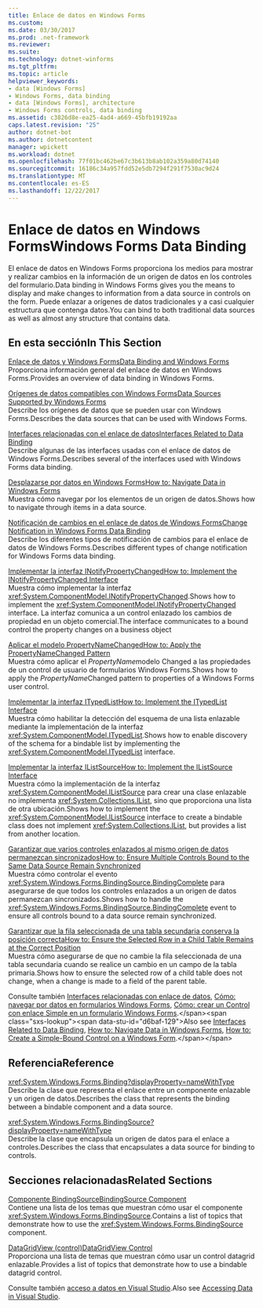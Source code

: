 ```yaml
---
title: Enlace de datos en Windows Forms
ms.custom: 
ms.date: 03/30/2017
ms.prod: .net-framework
ms.reviewer: 
ms.suite: 
ms.technology: dotnet-winforms
ms.tgt_pltfrm: 
ms.topic: article
helpviewer_keywords:
- data [Windows Forms]
- Windows Forms, data binding
- data [Windows Forms], architecture
- Windows Forms controls, data binding
ms.assetid: c3826d8e-ea25-4ad4-a669-45bfb19192aa
caps.latest.revision: "25"
author: dotnet-bot
ms.author: dotnetcontent
manager: wpickett
ms.workload: dotnet
ms.openlocfilehash: 77f01bc462be67c3b613b8ab102a359a80d74140
ms.sourcegitcommit: 16186c34a957fdd52e5db7294f291f7530ac9d24
ms.translationtype: MT
ms.contentlocale: es-ES
ms.lasthandoff: 12/22/2017
---
```

# <a name="windows-forms-data-binding"></a><span data-ttu-id="d6baf-102">Enlace de datos en Windows Forms</span><span class="sxs-lookup"><span data-stu-id="d6baf-102">Windows Forms Data Binding</span></span>
<span data-ttu-id="d6baf-103">El enlace de datos en Windows Forms proporciona los medios para mostrar y realizar cambios en la información de un origen de datos en los controles del formulario.</span><span class="sxs-lookup"><span data-stu-id="d6baf-103">Data binding in Windows Forms gives you the means to display and make changes to information from a data source in controls on the form.</span></span> <span data-ttu-id="d6baf-104">Puede enlazar a orígenes de datos tradicionales y a casi cualquier estructura que contenga datos.</span><span class="sxs-lookup"><span data-stu-id="d6baf-104">You can bind to both traditional data sources as well as almost any structure that contains data.</span></span>  
  
## <a name="in-this-section"></a><span data-ttu-id="d6baf-105">En esta sección</span><span class="sxs-lookup"><span data-stu-id="d6baf-105">In This Section</span></span>  
 [<span data-ttu-id="d6baf-106">Enlace de datos y Windows Forms</span><span class="sxs-lookup"><span data-stu-id="d6baf-106">Data Binding and Windows Forms</span></span>](../../../docs/framework/winforms/data-binding-and-windows-forms.md)  
 <span data-ttu-id="d6baf-107">Proporciona información general del enlace de datos en Windows Forms.</span><span class="sxs-lookup"><span data-stu-id="d6baf-107">Provides an overview of data binding in Windows Forms.</span></span>  
  
 [<span data-ttu-id="d6baf-108">Orígenes de datos compatibles con Windows Forms</span><span class="sxs-lookup"><span data-stu-id="d6baf-108">Data Sources Supported by Windows Forms</span></span>](../../../docs/framework/winforms/data-sources-supported-by-windows-forms.md)  
 <span data-ttu-id="d6baf-109">Describe los orígenes de datos que se pueden usar con Windows Forms.</span><span class="sxs-lookup"><span data-stu-id="d6baf-109">Describes the data sources that can be used with Windows Forms.</span></span>  
  
 [<span data-ttu-id="d6baf-110">Interfaces relacionadas con el enlace de datos</span><span class="sxs-lookup"><span data-stu-id="d6baf-110">Interfaces Related to Data Binding</span></span>](../../../docs/framework/winforms/interfaces-related-to-data-binding.md)  
 <span data-ttu-id="d6baf-111">Describe algunas de las interfaces usadas con el enlace de datos de Windows Forms.</span><span class="sxs-lookup"><span data-stu-id="d6baf-111">Describes several of the interfaces used with Windows Forms data binding.</span></span>  
  
 [<span data-ttu-id="d6baf-112">Desplazarse por datos en Windows Forms</span><span class="sxs-lookup"><span data-stu-id="d6baf-112">How to: Navigate Data in Windows Forms</span></span>](../../../docs/framework/winforms/how-to-navigate-data-in-windows-forms.md)  
 <span data-ttu-id="d6baf-113">Muestra cómo navegar por los elementos de un origen de datos.</span><span class="sxs-lookup"><span data-stu-id="d6baf-113">Shows how to navigate through items in a data source.</span></span>  
  
 [<span data-ttu-id="d6baf-114">Notificación de cambios en el enlace de datos de Windows Forms</span><span class="sxs-lookup"><span data-stu-id="d6baf-114">Change Notification in Windows Forms Data Binding</span></span>](../../../docs/framework/winforms/change-notification-in-windows-forms-data-binding.md)  
 <span data-ttu-id="d6baf-115">Describe los diferentes tipos de notificación de cambios para el enlace de datos de Windows Forms.</span><span class="sxs-lookup"><span data-stu-id="d6baf-115">Describes different types of change notification for Windows Forms data binding.</span></span>  
  
 [<span data-ttu-id="d6baf-116">Implementar la interfaz INotifyPropertyChanged</span><span class="sxs-lookup"><span data-stu-id="d6baf-116">How to: Implement the INotifyPropertyChanged Interface</span></span>](../../../docs/framework/winforms/how-to-implement-the-inotifypropertychanged-interface.md)  
 <span data-ttu-id="d6baf-117">Muestra cómo implementar la interfaz <xref:System.ComponentModel.INotifyPropertyChanged>.</span><span class="sxs-lookup"><span data-stu-id="d6baf-117">Shows how to implement the <xref:System.ComponentModel.INotifyPropertyChanged> interface.</span></span> <span data-ttu-id="d6baf-118">La interfaz comunica a un control enlazado los cambios de propiedad en un objeto comercial.</span><span class="sxs-lookup"><span data-stu-id="d6baf-118">The interface  communicates to a bound control the property changes on a business object</span></span>  
  
 [<span data-ttu-id="d6baf-119">Aplicar el modelo PropertyNameChanged</span><span class="sxs-lookup"><span data-stu-id="d6baf-119">How to: Apply the PropertyNameChanged Pattern</span></span>](../../../docs/framework/winforms/how-to-apply-the-propertynamechanged-pattern.md)  
 <span data-ttu-id="d6baf-120">Muestra cómo aplicar el *PropertyName*modelo Changed a las propiedades de un control de usuario de formularios Windows Forms.</span><span class="sxs-lookup"><span data-stu-id="d6baf-120">Shows how to apply the *PropertyName*Changed pattern to properties of a Windows Forms user control.</span></span>  
  
 [<span data-ttu-id="d6baf-121">Implementar la interfaz ITypedList</span><span class="sxs-lookup"><span data-stu-id="d6baf-121">How to: Implement the ITypedList Interface</span></span>](../../../docs/framework/winforms/how-to-implement-the-itypedlist-interface.md)  
 <span data-ttu-id="d6baf-122">Muestra cómo habilitar la detección del esquema de una lista enlazable mediante la implementación de la interfaz <xref:System.ComponentModel.ITypedList>.</span><span class="sxs-lookup"><span data-stu-id="d6baf-122">Shows how to enable discovery of the schema for a bindable list by implementing the <xref:System.ComponentModel.ITypedList> interface.</span></span>  
  
 [<span data-ttu-id="d6baf-123">Implementar la interfaz IListSource</span><span class="sxs-lookup"><span data-stu-id="d6baf-123">How to: Implement the IListSource Interface</span></span>](../../../docs/framework/winforms/how-to-implement-the-ilistsource-interface.md)  
 <span data-ttu-id="d6baf-124">Muestra cómo la implementación de la interfaz <xref:System.ComponentModel.IListSource> para crear una clase enlazable no implementa <xref:System.Collections.IList>, sino que proporciona una lista de otra ubicación.</span><span class="sxs-lookup"><span data-stu-id="d6baf-124">Shows how to implement the <xref:System.ComponentModel.IListSource> interface to create a bindable class does not implement <xref:System.Collections.IList>, but provides a list from another location.</span></span>  
  
 [<span data-ttu-id="d6baf-125">Garantizar que varios controles enlazados al mismo origen de datos permanezcan sincronizados</span><span class="sxs-lookup"><span data-stu-id="d6baf-125">How to: Ensure Multiple Controls Bound to the Same Data Source Remain Synchronized</span></span>](../../../docs/framework/winforms/multiple-controls-bound-to-data-source-synchronized.md)  
 <span data-ttu-id="d6baf-126">Muestra cómo controlar el evento <xref:System.Windows.Forms.BindingSource.BindingComplete> para asegurarse de que todos los controles enlazados a un origen de datos permanezcan sincronizados.</span><span class="sxs-lookup"><span data-stu-id="d6baf-126">Shows how to handle the <xref:System.Windows.Forms.BindingSource.BindingComplete> event to ensure all controls bound to a data source remain synchronized.</span></span>  
  
 [<span data-ttu-id="d6baf-127">Garantizar que la fila seleccionada de una tabla secundaria conserva la posición correcta</span><span class="sxs-lookup"><span data-stu-id="d6baf-127">How to: Ensure the Selected Row in a Child Table Remains at the Correct Position</span></span>](../../../docs/framework/winforms/ensure-the-selected-row-in-a-child-table-correct.md)  
 <span data-ttu-id="d6baf-128">Muestra cómo asegurarse de que no cambie la fila seleccionada de una tabla secundaria cuando se realice un cambio en un campo de la tabla primaria.</span><span class="sxs-lookup"><span data-stu-id="d6baf-128">Shows how to ensure the selected row of a child table does not change, when a change is made to a field of the parent table.</span></span>  
  
 <span data-ttu-id="d6baf-129">Consulte también [Interfaces relacionadas con enlace de datos](http://msdn.microsoft.com/library/41e17s4b\(v=vs.110\)), [Cómo: navegar por datos en formularios Windows Forms](http://msdn.microsoft.com/library/b63ha24w\(v=vs.110\)), [Cómo: crear un Control con enlace Simple en un formulario Windows Forms](http://msdn.microsoft.com/library/sw223a62\(v=vs.110\)).</span><span class="sxs-lookup"><span data-stu-id="d6baf-129">Also see [Interfaces Related to Data Binding](http://msdn.microsoft.com/library/41e17s4b\(v=vs.110\)), [How to: Navigate Data in Windows Forms](http://msdn.microsoft.com/library/b63ha24w\(v=vs.110\)), [How to: Create a Simple-Bound Control on a Windows Form](http://msdn.microsoft.com/library/sw223a62\(v=vs.110\)).</span></span>  
  
## <a name="reference"></a><span data-ttu-id="d6baf-130">Referencia</span><span class="sxs-lookup"><span data-stu-id="d6baf-130">Reference</span></span>  
 <xref:System.Windows.Forms.Binding?displayProperty=nameWithType>  
 <span data-ttu-id="d6baf-131">Describe la clase que representa el enlace entre un componente enlazable y un origen de datos.</span><span class="sxs-lookup"><span data-stu-id="d6baf-131">Describes the class that represents the binding between a bindable component and a data source.</span></span>  
  
 <xref:System.Windows.Forms.BindingSource?displayProperty=nameWithType>  
 <span data-ttu-id="d6baf-132">Describe la clase que encapsula un origen de datos para el enlace a controles.</span><span class="sxs-lookup"><span data-stu-id="d6baf-132">Describes the class that encapsulates a data source for binding to controls.</span></span>  
  
## <a name="related-sections"></a><span data-ttu-id="d6baf-133">Secciones relacionadas</span><span class="sxs-lookup"><span data-stu-id="d6baf-133">Related Sections</span></span>  
 [<span data-ttu-id="d6baf-134">Componente BindingSource</span><span class="sxs-lookup"><span data-stu-id="d6baf-134">BindingSource Component</span></span>](../../../docs/framework/winforms/controls/bindingsource-component.md)  
 <span data-ttu-id="d6baf-135">Contiene una lista de los temas que muestran cómo usar el componente <xref:System.Windows.Forms.BindingSource>.</span><span class="sxs-lookup"><span data-stu-id="d6baf-135">Contains a list of topics that demonstrate how to use the <xref:System.Windows.Forms.BindingSource> component.</span></span>  
  
 [<span data-ttu-id="d6baf-136">DataGridView (control)</span><span class="sxs-lookup"><span data-stu-id="d6baf-136">DataGridView Control</span></span>](../../../docs/framework/winforms/controls/datagridview-control-windows-forms.md)  
 <span data-ttu-id="d6baf-137">Proporciona una lista de temas que muestran cómo usar un control datagrid enlazable.</span><span class="sxs-lookup"><span data-stu-id="d6baf-137">Provides a list of topics that demonstrate how to use a bindable datagrid control.</span></span>  
  
 <span data-ttu-id="d6baf-138">Consulte también [acceso a datos en Visual Studio](/visualstudio/data-tools/accessing-data-in-visual-studio).</span><span class="sxs-lookup"><span data-stu-id="d6baf-138">Also see [Accessing Data in Visual Studio](/visualstudio/data-tools/accessing-data-in-visual-studio).</span></span>
